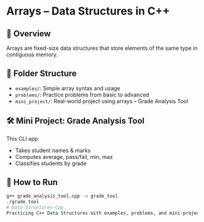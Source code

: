 # Arrays – Data Structures in C++

## 🌟 Overview
Arrays are fixed-size data structures that store elements of the same type in contiguous memory.

## 📂 Folder Structure
- `examples/`: Simple array syntax and usage
- `problems/`: Practice problems from basic to advanced
- `mini_project/`: Real-world project using arrays – Grade Analysis Tool

## 🛠️ Mini Project: Grade Analysis Tool
This CLI app:
- Takes student names & marks
- Computes average, pass/fail, min, max
- Classifies students by grade

## 🧠 How to Run

```bash
g++ grade_analysis_tool.cpp -o grade_tool
./grade_tool
# Data-Structures-Cpp
Practicing C++ Data Structures with examples, problems, and mini-projects.
